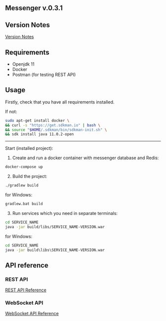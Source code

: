 ## Messenger v.0.3.1

## Version Notes

[Version Notes](Version%20notes.md)

## Requirements

- Openjdk 11
- Docker
- Postman (for testing REST API)

## Usage

Firstly, check that you have all requirements installed.

If not:
```bash
sudo apt-get install docker \
&& curl -s "https://get.sdkman.io" | bash \
&& source "$HOME/.sdkman/bin/sdkman-init.sh" \
&& sdk install java 11.0.2-open
```

----

Start (installed project):
1. Create and run a docker container with messenger database and Redis:
```bash
docker-compose up
```
2. Build the project:
```bash
./gradlew build
```
for Windows:
```bat
gradlew.bat build
```
3. Run services which you need in separate terminals:
```bash
cd SERVICE_NAME
java -jar build/libs/SERVICE_NAME-VERSION.war
```
for Windows:
```bat
cd SERVICE_NAME
java -jar build\libs\SERVICE_NAME-VERSION.war
```

## API reference

### REST API

[REST API Reference](REST%20API.md)

### WebSocket API

[WebSocket API Reference](WebSocket%20API.md)
